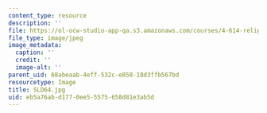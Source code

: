 ```yaml
---
content_type: resource
description: ''
file: https://ol-ocw-studio-app-qa.s3.amazonaws.com/courses/4-614-religious-architecture-and-islamic-cultures-fall-2002/eb5a76abd1770ee55575658d81e3ab5d_SLD64.jpg
file_type: image/jpeg
image_metadata:
  caption: ''
  credit: ''
  image-alt: ''
parent_uid: 68abeaab-4eff-532c-e858-18d3ffb567bd
resourcetype: Image
title: SLD64.jpg
uid: eb5a76ab-d177-0ee5-5575-658d81e3ab5d
---
```

